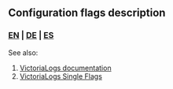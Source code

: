 ## Configuration flags description

### [EN](./en.yaml) | [DE](./de.yaml) | [ES](./es.yaml)

See also:
1. [VictoriaLogs documentation](https://docs.victoriametrics.com/victorialogs/)
1. [VictoriaLogs Single Flags](https://docs.victoriametrics.com/victorialogs/#list-of-command-line-flags)